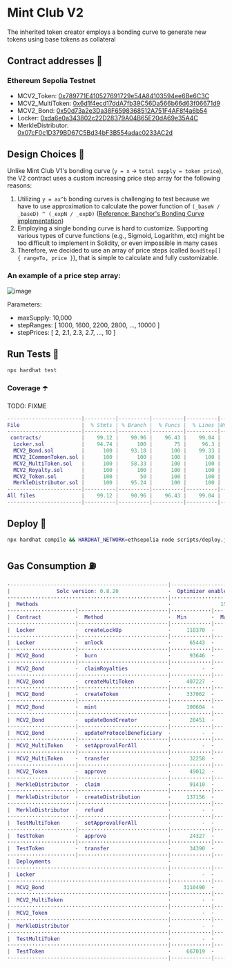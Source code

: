 # Mint Club V2
The inherited token creator employs a bonding curve to generate new tokens using base tokens as collateral

## Contract addresses 📜
### Ethereum Sepolia Testnet
- MCV2_Token: [0x789771E410527691729e54A84103594ee6Be6C3C](https://sepolia.etherscan.io/address/0x789771E410527691729e54A84103594ee6Be6C3C#code)
- MCV2_MultiToken: [0x6d1f4ecd17ddA7fb39C56Da566b66d63f06671d9](https://sepolia.etherscan.io/address/0x6d1f4ecd17ddA7fb39C56Da566b66d63f06671d9#code)
- MCV2_Bond: [0x50d73a2e3Da38F6598368512A751F4AF8f4a6b54](https://sepolia.etherscan.io/address/0x50d73a2e3Da38F6598368512A751F4AF8f4a6b54#code)
- Locker: [0xda6e0a343802c22D28379A04B65E20dA69e35A4C](https://sepolia.etherscan.io/address/0xda6e0a343802c22D28379A04B65E20dA69e35A4C#code)
- MerkleDistributor: [0x07cF0c1D379BD67C5Bd34bF3B554adac0233AC2d](https://sepolia.etherscan.io/address/0x07cF0c1D379BD67C5Bd34bF3B554adac0233AC2d#code)

## Design Choices 📐
Unlike Mint Club V1's bonding curve (`y = x` -> `total supply = token price`), the V2 contract uses a custom increasing price step array for the following reasons:
1. Utilizing `y = ax^b` bonding curves is challenging to test because we have to use approximation to calculate the power function of `(_baseN / _baseD) ^ (_expN / _expD)` ([Reference: Banchor's Bonding Curve implementation](https://github.com/relevant-community/bonding-curve/blob/master/contracts/Power.sol))
2. Employing a single bonding curve is hard to customize. Supporting various types of curve functions (e.g., Sigmoid, Logarithm, etc) might be too difficult to implement in Solidity, or even impossible in many cases
3. Therefore, we decided to use an array of price steps (called `BondStep[] { rangeTo, price }`), that is simple to calculate and fully customizable.

### An example of a price step array:
![image](https://github.com/Steemhunt/mint.club-v2-contract/assets/1332279/d61607a2-39cc-433a-8cd2-3bbb627ab2aa)

Parameters:
- maxSupply: 10,000
- stepRanges: [ 1000, 1600, 2200, 2800, ..., 10000 ]
- stepPrices: [ 2, 2.1, 2.3, 2.7, ..., 10 ]

## Run Tests 🧪
```bash
npx hardhat test
```

### Coverage ☂️
TODO: FIXME
```m
------------------------|----------|----------|----------|----------|----------------|
File                    |  % Stmts | % Branch |  % Funcs |  % Lines |Uncovered Lines |
------------------------|----------|----------|----------|----------|----------------|
 contracts/             |    99.12 |    90.96 |    96.43 |    99.04 |                |
  Locker.sol            |    94.74 |      100 |       75 |     96.3 |          41,45 |
  MCV2_Bond.sol         |      100 |    93.18 |      100 |    99.33 |            221 |
  MCV2_ICommonToken.sol |      100 |      100 |      100 |      100 |                |
  MCV2_MultiToken.sol   |      100 |    58.33 |      100 |      100 |                |
  MCV2_Royalty.sol      |      100 |      100 |      100 |      100 |                |
  MCV2_Token.sol        |      100 |       50 |      100 |      100 |                |
  MerkleDistributor.sol |      100 |    95.24 |      100 |      100 |                |
------------------------|----------|----------|----------|----------|----------------|
All files               |    99.12 |    90.96 |    96.43 |    99.04 |                |
------------------------|----------|----------|----------|----------|----------------|
```

## Deploy 🚀
```bash
npx hardhat compile && HARDHAT_NETWORK=ethsepolia node scripts/deploy.js
```

## Gas Consumption ⛽️
```m
·---------------------------------------------------|---------------------------|---------------|-----------------------------·
|               Solc version: 0.8.20                ·  Optimizer enabled: true  ·  Runs: 50000  ·  Block limit: 30000000 gas  │
····················································|···························|···············|······························
|  Methods                                          ·                15 gwei/gas                ·       1854.11 usd/eth       │
······················|·····························|·············|·············|···············|···············|··············
|  Contract           ·  Method                     ·  Min        ·  Max        ·  Avg          ·  # calls      ·  usd (avg)  │
······················|·····························|·············|·············|···············|···············|··············
|  Locker             ·  createLockUp               ·     118370  ·     177070  ·       147556  ·           40  ·       4.10  │
······················|·····························|·············|·············|···············|···············|··············
|  Locker             ·  unlock                     ·      65443  ·      66700  ·        66002  ·            9  ·       1.84  │
······················|·····························|·············|·············|···············|···············|··············
|  MCV2_Bond          ·  burn                       ·      93646  ·     132327  ·       112267  ·           41  ·       3.12  │
······················|·····························|·············|·············|···············|···············|··············
|  MCV2_Bond          ·  claimRoyalties             ·          -  ·          -  ·        80067  ·            3  ·       2.23  │
······················|·····························|·············|·············|···············|···············|··············
|  MCV2_Bond          ·  createMultiToken           ·     407227  ·     499743  ·       495218  ·           84  ·      13.77  │
······················|·····························|·············|·············|···············|···············|··············
|  MCV2_Bond          ·  createToken                ·     337062  ·     531663  ·       524347  ·           94  ·      14.58  │
······················|·····························|·············|·············|···············|···············|··············
|  MCV2_Bond          ·  mint                       ·     100604  ·     191628  ·       167460  ·           93  ·       4.66  │
······················|·····························|·············|·············|···············|···············|··············
|  MCV2_Bond          ·  updateBondCreator          ·      28451  ·      31263  ·        30324  ·           12  ·       0.84  │
······················|·····························|·············|·············|···············|···············|··············
|  MCV2_Bond          ·  updateProtocolBeneficiary  ·          -  ·          -  ·        28973  ·            1  ·       0.81  │
······················|·····························|·············|·············|···············|···············|··············
|  MCV2_MultiToken    ·  setApprovalForAll          ·          -  ·          -  ·        48812  ·           20  ·       1.36  │
······················|·····························|·············|·············|···············|···············|··············
|  MCV2_MultiToken    ·  transfer                   ·      32258  ·      36465  ·        34362  ·            2  ·       0.96  │
······················|·····························|·············|·············|···············|···············|··············
|  MCV2_Token         ·  approve                    ·      49012  ·      49312  ·        49194  ·           25  ·       1.37  │
······················|·····························|·············|·············|···············|···············|··············
|  MerkleDistributor  ·  claim                      ·      91410  ·      96198  ·        94916  ·           14  ·       2.64  │
······················|·····························|·············|·············|···············|···············|··············
|  MerkleDistributor  ·  createDistribution         ·     137156  ·     196608  ·       178916  ·           49  ·       4.98  │
······················|·····························|·············|·············|···············|···············|··············
|  MerkleDistributor  ·  refund                     ·          -  ·          -  ·        47197  ·            3  ·       1.31  │
······················|·····························|·············|·············|···············|···············|··············
|  TestMultiToken     ·  setApprovalForAll          ·          -  ·          -  ·        46114  ·            6  ·       1.28  │
······················|·····························|·············|·············|···············|···············|··············
|  TestToken          ·  approve                    ·      24327  ·      46611  ·        46063  ·          171  ·       1.28  │
······················|·····························|·············|·············|···············|···············|··············
|  TestToken          ·  transfer                   ·      34390  ·      51514  ·        50466  ·          111  ·       1.40  │
······················|·····························|·············|·············|···············|···············|··············
|  Deployments                                      ·                                           ·  % of limit   ·             │
····················································|·············|·············|···············|···············|··············
|  Locker                                           ·          -  ·          -  ·      1373693  ·        4.6 %  ·      38.20  │
····················································|·············|·············|···············|···············|··············
|  MCV2_Bond                                        ·    3110490  ·    3110514  ·      3110498  ·       10.4 %  ·      86.51  │
····················································|·············|·············|···············|···············|··············
|  MCV2_MultiToken                                  ·          -  ·          -  ·      1809793  ·          6 %  ·      50.33  │
····················································|·············|·············|···············|···············|··············
|  MCV2_Token                                       ·          -  ·          -  ·       850499  ·        2.8 %  ·      23.65  │
····················································|·············|·············|···············|···············|··············
|  MerkleDistributor                                ·          -  ·          -  ·      1694809  ·        5.6 %  ·      47.14  │
····················································|·············|·············|···············|···············|··············
|  TestMultiToken                                   ·          -  ·          -  ·      1380930  ·        4.6 %  ·      38.41  │
····················································|·············|·············|···············|···············|··············
|  TestToken                                        ·     667019  ·     667031  ·       667028  ·        2.2 %  ·      18.55  │
·---------------------------------------------------|-------------|-------------|---------------|---------------|-------------·
```
